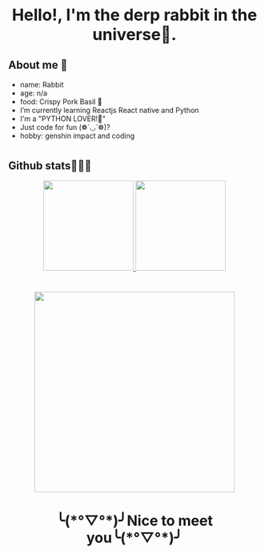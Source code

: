 <!-- github read me .md -->

<h1 align="center" style="font-size: 2rem; " >
        Hello!, I'm the derp rabbit in the universe🐇.
</h1>
<div>
<h2>About me 🐰</h2>
<ul>
<li>name: Rabbit</li>
<li>age: n/a</li>
<li>food: Crispy Pork Basil 🐽</li>
<li> I’m currently learning Reactjs React native and Python </li>
<li> I'm a "PYTHON LOVER!🐍" </li>
<li> Just code for fun (❁´◡`❁)? </li>
<li>hobby: genshin impact and coding</li>
</ul>
</div>
<h1></h1>
<h2>Github stats🐒🐒🐒</h2>
<div align="center">
  <a href="https://github.com/ramune0144">
  <img height="180em" src="https://github-readme-stats.vercel.app/api?username=ramune0144&show_icons=true&theme=dracula&include_all_commits=true&count_private=true"/>
  <img height="180em" src="https://github-readme-stats.vercel.app/api/top-langs/?username=ramune0144&layout=compact&langs_count=7&theme=dracula"/>
  </a>
</div>
<h1></h1>
<div  align="center">
<img height="400em" src="https://external-preview.redd.it/7UnFfPtazcVmBvt8R9-b9Pb8RS2841LV46BHN5SAPKo.jpg?auto=webp&s=d980048be926ee1b785e173f52bc8f5dcdbb9faa">
</div>

<h1 align="center">╰(*°▽°*)╯Nice to meet you╰(*°▽°*)╯</h1>
